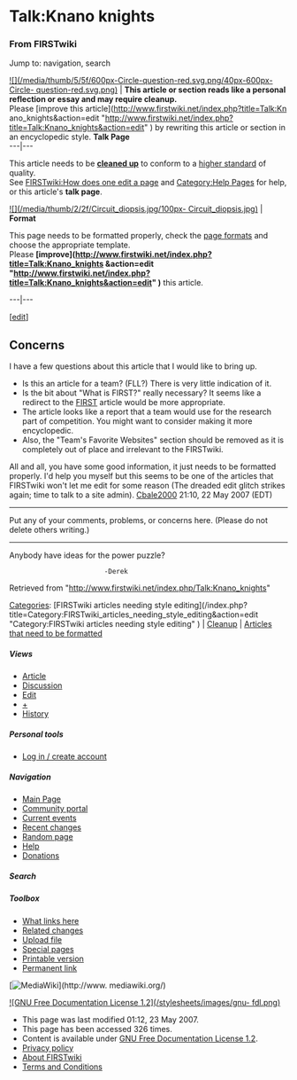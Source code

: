 # Talk:Knano knights

### From FIRSTwiki

Jump to: navigation, search

[![](/media/thumb/5/5f/600px-Circle-question-red.svg.png/40px-600px-Circle-
question-red.svg.png)](/index.php/Image:600px-Circle-question-red.svg.png "" )
| **This article or section reads like a personal reflection or essay and may
require cleanup.**  
Please [improve this article](http://www.firstwiki.net/index.php?title=Talk:Kn
ano_knights&action=edit
"http://www.firstwiki.net/index.php?title=Talk:Knano_knights&action=edit" ) by
rewriting this article or section in an encyclopedic style. **Talk Page**  
---|---  
  
This article needs to be **[cleaned up](/index.php/FIRSTwiki:Cleanup
"FIRSTwiki:Cleanup" )** to conform to a [higher
standard](/index.php/FIRSTwiki:Style_guide "FIRSTwiki:Style guide" ) of
quality.  
See [FIRSTwiki:How does one edit a
page](/index.php/FIRSTwiki:How_does_one_edit_a_page "FIRSTwiki:How does one
edit a page" ) and [Category:Help Pages](/index.php/Category:Help_Pages
"Category:Help Pages" ) for help, or this article's **talk page**.

[![](/media/thumb/2/2f/Circuit_diopsis.jpg/100px-
Circuit_diopsis.jpg)](/index.php/Image:Circuit_diopsis.jpg "" ) |  **Format**  

This page needs to be formatted properly, check the [page
formats](/index.php/FIRSTwiki:Page_formats "FIRSTwiki:Page formats" ) and
choose the appropriate template.  
Please **[improve](http://www.firstwiki.net/index.php?title=Talk:Knano_knights
&action=edit
"http://www.firstwiki.net/index.php?title=Talk:Knano_knights&action=edit" )**
this article.  
  
---|---  
  
  

[[edit](/index.php?title=Talk:Knano_knights&action=edit&section=1 "Edit
section: Concerns" )]

##  Concerns

I have a few questions about this article that I would like to bring up.

  * Is this an article for a team? (FLL?) There is very little indication of it. 
  * Is the bit about "What is FIRST?" really necessary? It seems like a redirect to the [FIRST](/index.php/FIRST "FIRST" ) article would be more appropriate. 
  * The article looks like a report that a team would use for the research part of competition. You might want to consider making it more encyclopedic. 
  * Also, the "Team's Favorite Websites" section should be removed as it is completely out of place and irrelevant to the FIRSTwiki. 

  
All and all, you have some good information, it just needs to be formatted
properly. I'd help you myself but this seems to be one of the articles that
FIRSTwiki won't let me edit for some reason (The dreaded edit glitch strikes
again; time to talk to a site admin). [Cbale2000](/index.php/User:Cbale2000
"User:Cbale2000" ) 21:10, 22 May 2007 (EDT)

  

* * *

Put any of your comments, problems, or concerns here. (Please do not delete
others writing.)

* * *

Anybody have ideas for the power puzzle?

    
    
                            -Derek
    

Retrieved from "<http://www.firstwiki.net/index.php/Talk:Knano_knights>"

[Categories](/index.php?title=Special:Categories&article=Talk%3AKnano_knights
"Special:Categories" ): [FIRSTwiki articles needing style editing](/index.php?
title=Category:FIRSTwiki_articles_needing_style_editing&action=edit
"Category:FIRSTwiki articles needing style editing" ) |
[Cleanup](/index.php/Category:Cleanup "Category:Cleanup" ) | [Articles that
need to be formatted](/index.php/Category:Articles_that_need_to_be_formatted
"Category:Articles that need to be formatted" )

##### Views

  * [Article](/index.php/Knano_knights)
  * [Discussion](/index.php/Talk:Knano_knights)
  * [Edit](/index.php?title=Talk:Knano_knights&action=edit)
  * [+](/index.php?title=Talk:Knano_knights&action=edit&section=new)
  * [History](/index.php?title=Talk:Knano_knights&action=history)

##### Personal tools

  * [Log in / create account](/index.php?title=Special:Userlogin&returnto=Talk:Knano_knights)

[](/index.php/Main_Page "Main Page" )

##### Navigation

  * [Main Page](/index.php/Main_Page)
  * [Community portal](/index.php/FIRSTwiki:Community_portal)
  * [Current events](/index.php/Current_events)
  * [Recent changes](/index.php/Special:Recentchanges)
  * [Random page](/index.php/Special:Random)
  * [Help](/index.php/Help:Contents)
  * [Donations](/index.php/FIRSTwiki:Site_support)

##### Search



##### Toolbox

  * [What links here](/index.php/Special:Whatlinkshere/Talk:Knano_knights)
  * [Related changes](/index.php/Special:Recentchangeslinked/Talk:Knano_knights)
  * [Upload file](/index.php/Special:Upload)
  * [Special pages](/index.php/Special:Specialpages)
  * [Printable version](/index.php?title=Talk:Knano_knights&printable=yes)
  * [Permanent link](/index.php?title=Talk:Knano_knights&oldid=60605)

[![MediaWiki](/skins/common/images/poweredby_mediawiki_88x31.png)](http://www.
mediawiki.org/)

[![GNU Free Documentation License 1.2](/stylesheets/images/gnu-
fdl.png)](http://www.gnu.org/copyleft/fdl.html)

  * This page was last modified 01:12, 23 May 2007.
  * This page has been accessed 326 times.
  * Content is available under [GNU Free Documentation License 1.2](http://www.gnu.org/copyleft/fdl.html "http://www.gnu.org/copyleft/fdl.html" ).
  * [Privacy policy](/index.php/FIRSTwiki:Privacy_policy "FIRSTwiki:Privacy policy" )
  * [About FIRSTwiki](/index.php/FIRSTwiki:About "FIRSTwiki:About" )
  * [Terms and Conditions](/index.php/FIRSTwiki:Terms_and_conditions "FIRSTwiki:Terms and conditions" )

